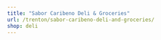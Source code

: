 ```yaml
---
title: "Sabor Caribeno Deli & Groceries"
url: /trenton/sabor-caribeno-deli-and-groceries/
shop: deli
---
```

